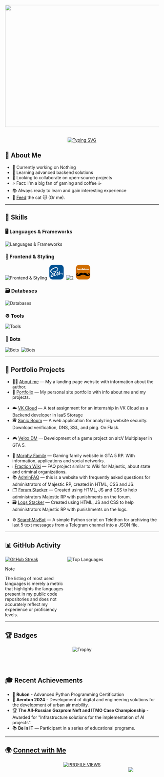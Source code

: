 <img src="https://user-images.githubusercontent.com/74038190/225813708-98b745f2-7d22-48cf-9150-083f1b00d6c9.gif" width="2500" height="400"></img>
<br></br>

<div align="center">
  <a href="https://housemiv.com">
    <img src="https://readme-typing-svg.herokuapp.com?font=Poppins&size=40&duration=4000&pause=1000&color=FFFFFF&center=true&vCenter=true&width=800&lines=Hi+World!+🤙;My+name+is+Michael+👨‍💻;Welcome+to+my+profile+👾" alt="Typing SVG" />
  </a>
</div>

## 🚀 About Me  
- 🔭 Currently working on Nothing  
- 🌱 Learning advanced backend solutions  
- 👯 Looking to collaborate on open-source projects  
- ⚡ Fact: I'm a big fan of gaming and coffee ☕
- 📚 Always ready to learn and gain interesting experience
- 💸 [Feed](https://www.donationalerts.com/r/housemiv) the cat 🐱 (Or me).

---

## 🔧 Skills

### 🖥️ Languages & Frameworks  
![Languages & Frameworks](https://go-skill-icons.vercel.app/api/icons?i=python,go,javascript,typescript,nodejs,vuejs,react)

### 🎨 Frontend & Styling  
![Frontend & Styling](https://go-skill-icons.vercel.app/api/icons?i=html,css,sass)&nbsp;&nbsp;<img src="https://raw.githubusercontent.com/HouseMiv/PNG/main/asset/scss.png" width="47" height="48">&nbsp;&nbsp;![2](https://go-skill-icons.vercel.app/api/icons?i=pug)&nbsp;&nbsp;<img src="https://raw.githubusercontent.com/HouseMiv/PNG/main/asset/Hbars.png" width="47" height="48">

### 🗃️ Databases  
![Databases](https://go-skill-icons.vercel.app/api/icons?i=mysql,mariadb)

### ⚙️ Tools  
![Tools](https://go-skill-icons.vercel.app/api/icons?i=vscode,github,git,gitlab,figma,photoshop,premiere,aftereffects)

### 🤖 Bots  
![Bots](https://go-skill-icons.vercel.app/api/icons?i=telegram)&nbsp;&nbsp;![Bots](https://go-skill-icons.vercel.app/api/icons?i=discord)

---

## 💼 Portfolio Projects
- 👨‍💻 [About me](https://housemiva.netlify.app/) — My a landing page website with information about the author.
- 💼 [Portfolio](https://sivatskiy-michael.netlify.app/) — My personal site portfolio with info about me and my projects.
<br></br>
- ☁️ [VK Cloud](https://github.com/HouseMiv/test-vk) — A test assignment for an internship in VK Cloud as a Backend developer in IaaS Storage
- 🕵️ [Sonic Boom](https://github.com/HouseMiv/SonicBoom) — A web application for analyzing website security. Download verification, DNS, SSL, and ping. On Flask.
<br></br>
- 🎮 [Velox DM](https://github.com/q-Merlin-p/Velox) — Development of a game project on alt:V Multiplayer in GTA 5.
<br></br>
- 🐲 [Morphy Family]() — Gaming family website in GTA 5 RP. With information, applications and social networks.
- ℹ️ [Fraction Wiki]() — FAQ project similar to Wiki for Majestic, about state and criminal organizations.
- 📚 [AdminFAQ](https://github.com/HouseMiv/AdminFAQ) — this is a website with frequently asked questions for administrators of Majestic RP, created in HTML, CSS and JS.
- 🗂️ [Forum Stacker](https://github.com/HouseMiv/MajeticHub-Forum) — Created using HTML, JS and CSS to help administrators Majestic RP with punishments on the forum.
- 🗃️ [Logs Stacker](https://github.com/HouseMiv/MajeticHub-Logs) — Created using HTML, JS and CSS to help administrators Majestic RP with punishments on the logs.
<br></br>
- ⚙️ [SearchMivBot](https://github.com/HouseMiv/SearchMivBot/tree/main) — A simple Python script on Telethon for archiving the last 5 text messages from a Telegram channel into a JSON file.

---

## 📊 GitHub Activity 

<div>
<a href="https://github.com/HouseMiv">
<img align="right" alt="Top Languages" src="https://github-readme-stats.vercel.app/api/top-langs/?username=HouseMiv&langs_count=8&layout=compact&theme=codeSTACKr&hide_border=true&bg_color=0D1117&count_private=false&title_color=d3d3d3" width="300" height="195"/></a>
  
[![GitHub Streak](https://streak-stats.demolab.com?user=HouseMiv&theme=github-dark&hide_border=true&date_format=j%20M%5B%20Y%5D&stroke=E63DDE&fire=F926FF&currStreakNum=FFFFFF&sideLabels=D3D3D3&sideNums=ECECEC&ring=F544FC&currStreakLabel=FFFFFF&dates=969696)](https://git.io/streak-stats)

</div>

> [!NOTE]
> The listing of most used languages is merely a metric that highlights the languages present in my public code repositories and does not accurately reflect my experience or proficiency levels.
---

## 🏆 Badges
<div align="center">
  
![Trophy](https://github-profile-trophy.vercel.app/?username=HouseMiv&no-frame=true&theme=darkhub)
</div>

<br></br>

## 🎓 Recent Achievements
- 🏅 **Rukon** - Advanced Python Programming Certification
- 🥇 **Aeroton 2024** - Development of digital and engineering solutions for the development of urban air mobility.
- 🏆 **The All-Russian Gazprom Neft and ITMO Case Championship** - Awarded for "Infrastructure solutions for the implementation of AI projects".
- 📚 **Be in IT** — Participant in a series of educational programs.
---

## 🌍 [Connect with Me](https://housemiva.netlify.app/) 

<div align="center">
   <a href="https://visitorbadge.io/status?path=https%3A%2F%2Fgithub.com%2FHouseMiv">
      <img src="https://api.visitorbadge.io/api/visitors?path=https%3A%2F%2Fgithub.com%2FHouseMiv&label=PROFILE%20VIEWS&labelColor=gray&countColor=%23007bff" alt="PROFILE VIEWS"/>
   </a>
</div>
<img src="https://i.pinimg.com/originals/85/9c/84/859c843258e41f3fa647a920bb3b7fe1.gif" align = "right" width="100">
